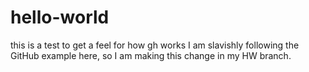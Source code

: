 # hello-world
this is a test to get a feel for how gh works
I am slavishly following the GitHub example here, so I am making this change in my HW branch.
